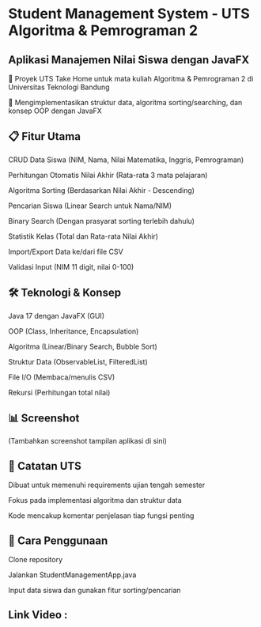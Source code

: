 # Student Management System - UTS Algoritma & Pemrograman 2
## Aplikasi Manajemen Nilai Siswa dengan JavaFX

🔹 Proyek UTS Take Home untuk mata kuliah Algoritma & Pemrograman 2 di Universitas Teknologi Bandung

🔹 Mengimplementasikan struktur data, algoritma sorting/searching, dan konsep OOP dengan JavaFX

## 📋 Fitur Utama
CRUD Data Siswa (NIM, Nama, Nilai Matematika, Inggris, Pemrograman)

Perhitungan Otomatis Nilai Akhir (Rata-rata 3 mata pelajaran)

Algoritma Sorting (Berdasarkan Nilai Akhir - Descending)

Pencarian Siswa (Linear Search untuk Nama/NIM)

Binary Search (Dengan prasyarat sorting terlebih dahulu)

Statistik Kelas (Total dan Rata-rata Nilai Akhir)

Import/Export Data ke/dari file CSV

Validasi Input (NIM 11 digit, nilai 0-100)

## 🛠 Teknologi & Konsep
Java 17 dengan JavaFX (GUI)

OOP (Class, Inheritance, Encapsulation)

Algoritma (Linear/Binary Search, Bubble Sort)

Struktur Data (ObservableList, FilteredList)

File I/O (Membaca/menulis CSV)

Rekursi (Perhitungan total nilai)

## 📊 Screenshot
(Tambahkan screenshot tampilan aplikasi di sini)

## 📝 Catatan UTS
Dibuat untuk memenuhi requirements ujian tengah semester

Fokus pada implementasi algoritma dan struktur data

Kode mencakup komentar penjelasan tiap fungsi penting

## 🎯 Cara Penggunaan
Clone repository

Jalankan StudentManagementApp.java

Input data siswa dan gunakan fitur sorting/pencarian

## Link Video : 
